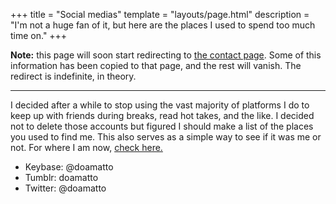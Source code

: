 +++
title = "Social medias"
template = "layouts/page.html"
description = "I'm not a huge fan of it, but here are the places I used to spend too much time on."
+++

**Note:** this page will soon start redirecting to [the contact page](@/contact.md). Some of this information has been copied to that page, and the rest will vanish. The redirect is indefinite, in theory.

---

I decided after a while to stop using the vast majority of platforms I do to keep up with friends during breaks, read hot takes, and the like. I decided not to delete those accounts but figured I should make a list of the places you used to find me. This also serves as a simple way to see if it was me or not. For where I am now, [check here.](@/contact.md)

- Keybase: @doamatto
- Tumblr: doamatto
- Twitter: @doamatto
